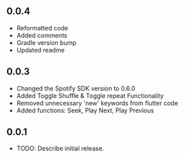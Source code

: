 ## 0.0.4
* Reformatted code 
* Added comments 
* Gradle version bump
* Updated readme 

## 0.0.3
* Changed the Spotify SDK version to 0.6.0
* Added Toggle Shuffle & Toggle repeat Functionality
* Removed unnecessary 'new' keywords from flutter code
* Added functions: Seek, Play Next, Play Previous
  
## 0.0.1

* TODO: Describe initial release.
